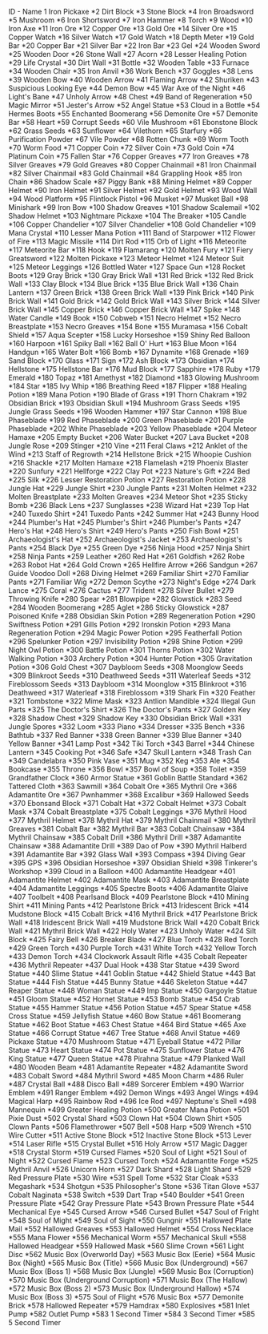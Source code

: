ID - Name
1	Iron Pickaxe
*2	Dirt Block
*3	Stone Block
*4	Iron Broadsword
*5	Mushroom
*6	Iron Shortsword
*7	Iron Hammer
*8	Torch
*9	Wood
*10	Iron Axe
*11	Iron Ore
*12	Copper Ore
*13	Gold Ore
*14	Silver Ore
*15	Copper Watch
*16	Silver Watch
*17	Gold Watch
*18	Depth Meter
*19	Gold Bar
*20	Copper Bar
*21	Silver Bar
*22	Iron Bar
*23	Gel
*24	Wooden Sword
*25	Wooden Door
*26	Stone Wall
*27	Acorn
*28	Lesser Healing Potion
*29	Life Crystal
*30	Dirt Wall
*31	Bottle
*32	Wooden Table
*33	Furnace
*34	Wooden Chair
*35	Iron Anvil
*36	Work Bench
*37	Goggles
*38	Lens
*39	Wooden Bow
*40	Wooden Arrow
*41	Flaming Arrow
*42	Shuriken
*43	Suspicious Looking Eye
*44	Demon Bow
*45	War Axe of the Night
*46	Light's Bane
*47	Unholy Arrow
*48	Chest
*49	Band of Regeneration
*50	Magic Mirror
*51	Jester's Arrow
*52	Angel Statue
*53	Cloud in a Bottle
*54	Hermes Boots
*55	Enchanted Boomerang
*56	Demonite Ore
*57	Demonite Bar
*58	Heart
*59	Corrupt Seeds
*60	Vile Mushroom
*61	Ebonstone Block
*62	Grass Seeds
*63	Sunflower
*64	Vilethorn
*65	Starfury
*66	Purification Powder
*67	Vile Powder
*68	Rotten Chunk
*69	Worm Tooth
*70	Worm Food
*71	Copper Coin
*72	Silver Coin
*73	Gold Coin
*74	Platinum Coin
*75	Fallen Star
*76	Copper Greaves
*77	Iron Greaves
*78	Silver Greaves
*79	Gold Greaves
*80	Copper Chainmail
*81	Iron Chainmail
*82	Silver Chainmail
*83	Gold Chainmail
*84	Grappling Hook
*85	Iron Chain
*86	Shadow Scale
*87	Piggy Bank
*88	Mining Helmet
*89	Copper Helmet
*90	Iron Helmet
*91	Silver Helmet
*92	Gold Helmet
*93	Wood Wall
*94	Wood Platform
*95	Flintlock Pistol
*96	Musket
*97	Musket Ball
*98	Minishark
*99	Iron Bow
*100	Shadow Greaves
*101	Shadow Scalemail
*102	Shadow Helmet
*103	Nightmare Pickaxe
*104	The Breaker
*105	Candle
*106	Copper Chandelier
*107	Silver Chandelier
*108	Gold Chandelier
*109	Mana Crystal
*110	Lesser Mana Potion
*111	Band of Starpower
*112	Flower of Fire
*113	Magic Missile
*114	Dirt Rod
*115	Orb of Light
*116	Meteorite
*117	Meteorite Bar
*118	Hook
*119	Flamarang
*120	Molten Fury
*121	Fiery Greatsword
*122	Molten Pickaxe
*123	Meteor Helmet
*124	Meteor Suit
*125	Meteor Leggings
*126	Bottled Water
*127	Space Gun
*128	Rocket Boots
*129	Gray Brick
*130	Gray Brick Wall
*131	Red Brick
*132	Red Brick Wall
*133	Clay Block
*134	Blue Brick
*135	Blue Brick Wall
*136	Chain Lantern
*137	Green Brick
*138	Green Brick Wall
*139	Pink Brick
*140	Pink Brick Wall
*141	Gold Brick
*142	Gold Brick Wall
*143	Silver Brick
*144	Silver Brick Wall
*145	Copper Brick
*146	Copper Brick Wall
*147	Spike
*148	Water Candle
*149	Book
*150	Cobweb
*151	Necro Helmet
*152	Necro Breastplate
*153	Necro Greaves
*154	Bone
*155	Muramasa
*156	Cobalt Shield
*157	Aqua Scepter
*158	Lucky Horseshoe
*159	Shiny Red Balloon
*160	Harpoon
*161	Spiky Ball
*162	Ball O' Hurt
*163	Blue Moon
*164	Handgun
*165	Water Bolt
*166	Bomb
*167	Dynamite
*168	Grenade
*169	Sand Block
*170	Glass
*171	Sign
*172	Ash Block
*173	Obsidian
*174	Hellstone
*175	Hellstone Bar
*176	Mud Block
*177	Sapphire
*178	Ruby
*179	Emerald
*180	Topaz
*181	Amethyst
*182	Diamond
*183	Glowing Mushroom
*184	Star
*185	Ivy Whip
*186	Breathing Reed
*187	Flipper
*188	Healing Potion
*189	Mana Potion
*190	Blade of Grass
*191	Thorn Chakram
*192	Obsidian Brick
*193	Obsidian Skull
*194	Mushroom Grass Seeds
*195	Jungle Grass Seeds
*196	Wooden Hammer
*197	Star Cannon
*198	Blue Phaseblade
*199	Red Phaseblade
*200	Green Phaseblade
*201	Purple Phaseblade
*202	White Phaseblade
*203	Yellow Phaseblade
*204	Meteor Hamaxe
*205	Empty Bucket
*206	Water Bucket
*207	Lava Bucket
*208	Jungle Rose
*209	Stinger
*210	Vine
*211	Feral Claws
*212	Anklet of the Wind
*213	Staff of Regrowth
*214	Hellstone Brick
*215	Whoopie Cushion
*216	Shackle
*217	Molten Hamaxe
*218	Flamelash
*219	Phoenix Blaster
*220	Sunfury
*221	Hellforge
*222	Clay Pot
*223	Nature's Gift
*224	Bed
*225	Silk
*226	Lesser Restoration Potion
*227	Restoration Potion
*228	Jungle Hat
*229	Jungle Shirt
*230	Jungle Pants
*231	Molten Helmet
*232	Molten Breastplate
*233	Molten Greaves
*234	Meteor Shot
*235	Sticky Bomb
*236	Black Lens
*237	Sunglasses
*238	Wizard Hat
*239	Top Hat
*240	Tuxedo Shirt
*241	Tuxedo Pants
*242	Summer Hat
*243	Bunny Hood
*244	Plumber's Hat
*245	Plumber's Shirt
*246	Plumber's Pants
*247	Hero's Hat
*248	Hero's Shirt
*249	Hero's Pants
*250	Fish Bowl
*251	Archaeologist's Hat
*252	Archaeologist's Jacket
*253	Archaeologist's Pants
*254	Black Dye
*255	Green Dye
*256	Ninja Hood
*257	Ninja Shirt
*258	Ninja Pants
*259	Leather
*260	Red Hat
*261	Goldfish
*262	Robe
*263	Robot Hat
*264	Gold Crown
*265	Hellfire Arrow
*266	Sandgun
*267	Guide Voodoo Doll
*268	Diving Helmet
*269	Familiar Shirt
*270	Familiar Pants
*271	Familiar Wig
*272	Demon Scythe
*273	Night's Edge
*274	Dark Lance
*275	Coral
*276	Cactus
*277	Trident
*278	Silver Bullet
*279	Throwing Knife
*280	Spear
*281	Blowpipe
*282	Glowstick
*283	Seed
*284	Wooden Boomerang
*285	Aglet
*286	Sticky Glowstick
*287	Poisoned Knife
*288	Obsidian Skin Potion
*289	Regeneration Potion
*290	Swiftness Potion
*291	Gills Potion
*292	Ironskin Potion
*293	Mana Regeneration Potion
*294	Magic Power Potion
*295	Featherfall Potion
*296	Spelunker Potion
*297	Invisibility Potion
*298	Shine Potion
*299	Night Owl Potion
*300	Battle Potion
*301	Thorns Potion
*302	Water Walking Potion
*303	Archery Potion
*304	Hunter Potion
*305	Gravitation Potion
*306	Gold Chest
*307	Daybloom Seeds
*308	Moonglow Seeds
*309	Blinkroot Seeds
*310	Deathweed Seeds
*311	Waterleaf Seeds
*312	Fireblossom Seeds
*313	Daybloom
*314	Moonglow
*315	Blinkroot
*316	Deathweed
*317	Waterleaf
*318	Fireblossom
*319	Shark Fin
*320	Feather
*321	Tombstone
*322	Mime Mask
*323	Antlion Mandible
*324	Illegal Gun Parts
*325	The Doctor's Shirt
*326	The Doctor's Pants
*327	Golden Key
*328	Shadow Chest
*329	Shadow Key
*330	Obsidian Brick Wall
*331	Jungle Spores
*332	Loom
*333	Piano
*334	Dresser
*335	Bench
*336	Bathtub
*337	Red Banner
*338	Green Banner
*339	Blue Banner
*340	Yellow Banner
*341	Lamp Post
*342	Tiki Torch
*343	Barrel
*344	Chinese Lantern
*345	Cooking Pot
*346	Safe
*347	Skull Lantern
*348	Trash Can
*349	Candelabra
*350	Pink Vase
*351	Mug
*352	Keg
*353	Ale
*354	Bookcase
*355	Throne
*356	Bowl
*357	Bowl of Soup
*358	Toilet
*359	Grandfather Clock
*360	Armor Statue
*361	Goblin Battle Standard
*362	Tattered Cloth
*363	Sawmill
*364	Cobalt Ore
*365	Mythril Ore
*366	Adamantite Ore
*367	Pwnhammer
*368	Excalibur
*369	Hallowed Seeds
*370	Ebonsand Block
*371	Cobalt Hat
*372	Cobalt Helmet
*373	Cobalt Mask
*374	Cobalt Breastplate
*375	Cobalt Leggings
*376	Mythril Hood
*377	Mythril Helmet
*378	Mythril Hat
*379	Mythril Chainmail
*380	Mythril Greaves
*381	Cobalt Bar
*382	Mythril Bar
*383	Cobalt Chainsaw
*384	Mythril Chainsaw
*385	Cobalt Drill
*386	Mythril Drill
*387	Adamantite Chainsaw
*388	Adamantite Drill
*389	Dao of Pow
*390	Mythril Halberd
*391	Adamantite Bar
*392	Glass Wall
*393	Compass
*394	Diving Gear
*395	GPS
*396	Obsidian Horseshoe
*397	Obsidian Shield
*398	Tinkerer's Workshop
*399	Cloud in a Balloon
*400	Adamantite Headgear
*401	Adamantite Helmet
*402	Adamantite Mask
*403	Adamantite Breastplate
*404	Adamantite Leggings
*405	Spectre Boots
*406	Adamantite Glaive
*407	Toolbelt
*408	Pearlsand Block
*409	Pearlstone Block
*410	Mining Shirt
*411	Mining Pants
*412	Pearlstone Brick
*413	Iridescent Brick
*414	Mudstone Block
*415	Cobalt Brick
*416	Mythril Brick
*417	Pearlstone Brick Wall
*418	Iridescent Brick Wall
*419	Mudstone Brick Wall
*420	Cobalt Brick Wall
*421	Mythril Brick Wall
*422	Holy Water
*423	Unholy Water
*424	Silt Block
*425	Fairy Bell
*426	Breaker Blade
*427	Blue Torch
*428	Red Torch
*429	Green Torch
*430	Purple Torch
*431	White Torch
*432	Yellow Torch
*433	Demon Torch
*434	Clockwork Assault Rifle
*435	Cobalt Repeater
*436	Mythril Repeater
*437	Dual Hook
*438	Star Statue
*439	Sword Statue
*440	Slime Statue
*441	Goblin Statue
*442	Shield Statue
*443	Bat Statue
*444	Fish Statue
*445	Bunny Statue
*446	Skeleton Statue
*447	Reaper Statue
*448	Woman Statue
*449	Imp Statue
*450	Gargoyle Statue
*451	Gloom Statue
*452	Hornet Statue
*453	Bomb Statue
*454	Crab Statue
*455	Hammer Statue
*456	Potion Statue
*457	Spear Statue
*458	Cross Statue
*459	Jellyfish Statue
*460	Bow Statue
*461	Boomerang Statue
*462	Boot Statue
*463	Chest Statue
*464	Bird Statue
*465	Axe Statue
*466	Corrupt Statue
*467	Tree Statue
*468	Anvil Statue
*469	Pickaxe Statue
*470	Mushroom Statue
*471	Eyeball Statue
*472	Pillar Statue
*473	Heart Statue
*474	Pot Statue
*475	Sunflower Statue
*476	King Statue
*477	Queen Statue
*478	Pirahna Statue
*479	Planked Wall
*480	Wooden Beam
*481	Adamantite Repeater
*482	Adamantite Sword
*483	Cobalt Sword
*484	Mythril Sword
*485	Moon Charm
*486	Ruler
*487	Crystal Ball
*488	Disco Ball
*489	Sorcerer Emblem
*490	Warrior Emblem
*491	Ranger Emblem
*492	Demon Wings
*493	Angel Wings
*494	Magical Harp
*495	Rainbow Rod
*496	Ice Rod
*497	Neptune's Shell
*498	Mannequin
*499	Greater Healing Potion
*500	Greater Mana Potion
*501	Pixie Dust
*502	Crystal Shard
*503	Clown Hat
*504	Clown Shirt
*505	Clown Pants
*506	Flamethrower
*507	Bell
*508	Harp
*509	Wrench
*510	Wire Cutter
*511	Active Stone Block
*512	Inactive Stone Block
*513	Lever
*514	Laser Rifle
*515	Crystal Bullet
*516	Holy Arrow
*517	Magic Dagger
*518	Crystal Storm
*519	Cursed Flames
*520	Soul of Light
*521	Soul of Night
*522	Cursed Flame
*523	Cursed Torch
*524	Adamantite Forge
*525	Mythril Anvil
*526	Unicorn Horn
*527	Dark Shard
*528	Light Shard
*529	Red Pressure Plate
*530	Wire
*531	Spell Tome
*532	Star Cloak
*533	Megashark
*534	Shotgun
*535	Philosopher's Stone
*536	Titan Glove
*537	Cobalt Naginata
*538	Switch
*539	Dart Trap
*540	Boulder
*541	Green Pressure Plate
*542	Gray Pressure Plate
*543	Brown Pressure Plate
*544	Mechanical Eye
*545	Cursed Arrow
*546	Cursed Bullet
*547	Soul of Fright
*548	Soul of Might
*549	Soul of Sight
*550	Gungnir
*551	Hallowed Plate Mail
*552	Hallowed Greaves
*553	Hallowed Helmet
*554	Cross Necklace
*555	Mana Flower
*556	Mechanical Worm
*557	Mechanical Skull
*558	Hallowed Headgear
*559	Hallowed Mask
*560	Slime Crown
*561	Light Disc
*562	Music Box (Overworld Day)
*563	Music Box (Eerie)
*564	Music Box (Night)
*565	Music Box (Title)
*566	Music Box (Underground)
*567	Music Box (Boss 1)
*568	Music Box (Jungle)
*569	Music Box (Corruption)
*570	Music Box (Underground Corruption)
*571	Music Box (The Hallow)
*572	Music Box (Boss 2)
*573	Music Box (Underground Hallow)
*574	Music Box (Boss 3)
*575	Soul of Flight
*576	Music Box
*577	Demonite Brick
*578	Hallowed Repeater
*579	Hamdrax
*580	Explosives
*581	Inlet Pump
*582	Outlet Pump
*583	1 Second Timer
*584	3 Second Timer
*585	5 Second Timer